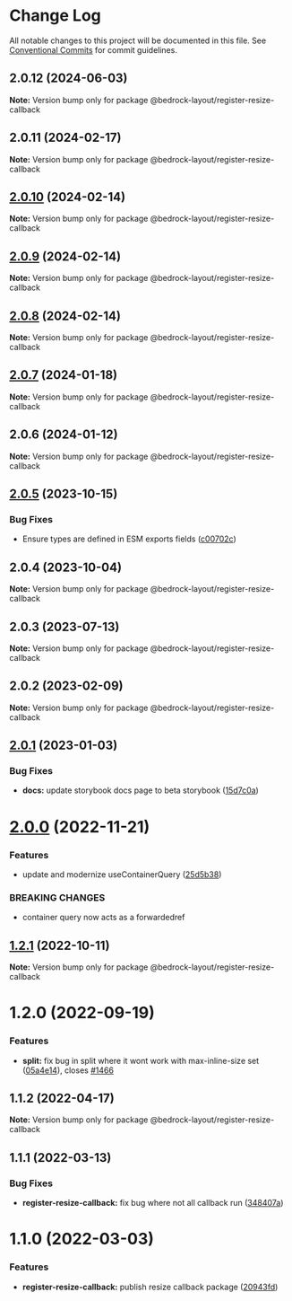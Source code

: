 # Change Log

All notable changes to this project will be documented in this file.
See [Conventional Commits](https://conventionalcommits.org) for commit guidelines.

## 2.0.12 (2024-06-03)

**Note:** Version bump only for package @bedrock-layout/register-resize-callback

## 2.0.11 (2024-02-17)

**Note:** Version bump only for package @bedrock-layout/register-resize-callback

## [2.0.10](https://github.com/Bedrock-Layouts/Bedrock/compare/@bedrock-layout/register-resize-callback@2.0.7...@bedrock-layout/register-resize-callback@2.0.10) (2024-02-14)

**Note:** Version bump only for package @bedrock-layout/register-resize-callback

## [2.0.9](https://github.com/Bedrock-Layouts/Bedrock/compare/@bedrock-layout/register-resize-callback@2.0.7...@bedrock-layout/register-resize-callback@2.0.9) (2024-02-14)

**Note:** Version bump only for package @bedrock-layout/register-resize-callback

## [2.0.8](https://github.com/Bedrock-Layouts/Bedrock/compare/@bedrock-layout/register-resize-callback@2.0.7...@bedrock-layout/register-resize-callback@2.0.8) (2024-02-14)

**Note:** Version bump only for package @bedrock-layout/register-resize-callback

## [2.0.7](https://github.com/Bedrock-Layouts/Bedrock/compare/@bedrock-layout/register-resize-callback@2.0.6...@bedrock-layout/register-resize-callback@2.0.7) (2024-01-18)

**Note:** Version bump only for package @bedrock-layout/register-resize-callback

## 2.0.6 (2024-01-12)

**Note:** Version bump only for package @bedrock-layout/register-resize-callback

## [2.0.5](https://github.com/Bedrock-Layouts/Bedrock/compare/@bedrock-layout/register-resize-callback@2.0.4...@bedrock-layout/register-resize-callback@2.0.5) (2023-10-15)

### Bug Fixes

- Ensure types are defined in ESM exports fields ([c00702c](https://github.com/Bedrock-Layouts/Bedrock/commit/c00702cb95717810d53f88d309336a1d39512fc8))

## 2.0.4 (2023-10-04)

**Note:** Version bump only for package @bedrock-layout/register-resize-callback

## 2.0.3 (2023-07-13)

**Note:** Version bump only for package @bedrock-layout/register-resize-callback

## 2.0.2 (2023-02-09)

**Note:** Version bump only for package @bedrock-layout/register-resize-callback

## [2.0.1](https://github.com/Bedrock-Layouts/Bedrock/compare/@bedrock-layout/register-resize-callback@1.2.1...@bedrock-layout/register-resize-callback@2.0.1) (2023-01-03)

### Bug Fixes

- **docs:** update storybook docs page to beta storybook ([15d7c0a](https://github.com/Bedrock-Layouts/Bedrock/commit/15d7c0abd7ffc1f451f1fc3c5e151cc9004b5c9d))

# [2.0.0](https://github.com/Bedrock-Layouts/Bedrock/compare/@bedrock-layout/register-resize-callback@1.2.1...@bedrock-layout/register-resize-callback@2.0.0) (2022-11-21)

### Features

- update and modernize useContainerQuery ([25d5b38](https://github.com/Bedrock-Layouts/Bedrock/commit/25d5b384b2008ede9ac92dd9200302a0e0926b87))

### BREAKING CHANGES

- container query now acts as a forwardedref

## [1.2.1](https://github.com/Bedrock-Layouts/Bedrock/compare/@bedrock-layout/register-resize-callback@1.2.0...@bedrock-layout/register-resize-callback@1.2.1) (2022-10-11)

**Note:** Version bump only for package @bedrock-layout/register-resize-callback

# 1.2.0 (2022-09-19)

### Features

- **split:** fix bug in split where it wont work with max-inline-size set ([05a4e14](https://github.com/Bedrock-Layouts/Bedrock/commit/05a4e1498fda813a361b54c2a71735d2673f1109)), closes [#1466](https://github.com/Bedrock-Layouts/Bedrock/issues/1466)

## 1.1.2 (2022-04-17)

**Note:** Version bump only for package @bedrock-layout/register-resize-callback

## 1.1.1 (2022-03-13)

### Bug Fixes

- **register-resize-callback:** fix bug where not all callback run ([348407a](https://github.com/Bedrock-Layouts/Bedrock/commit/348407abc3e46be62aace224585ef898de87c8b7))

# 1.1.0 (2022-03-03)

### Features

- **register-resize-callback:** publish resize callback package ([20943fd](https://github.com/Bedrock-Layouts/Bedrock/commit/20943fde350628bbb4e721e95d2025db3d4a8c2b))
